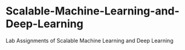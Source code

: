 # Scalable-Machine-Learning-and-Deep-Learning
Lab Assignments of Scalable Machine Learning and Deep Learning
